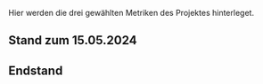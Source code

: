 Hier werden die drei gewählten Metriken des Projektes hinterleget.

## Stand zum 15.05.2024
## Endstand
